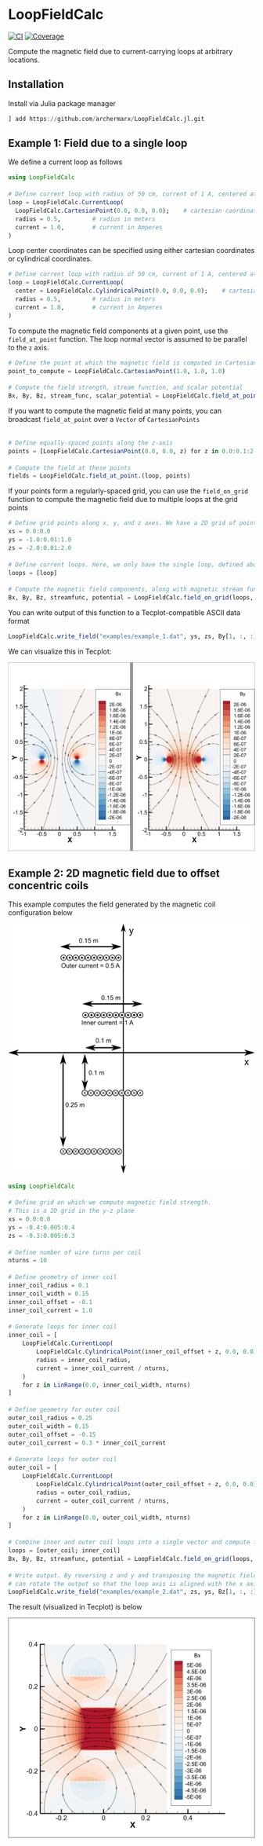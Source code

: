 # LoopFieldCalc

[![CI](https://github.com/archermarx/LoopFieldCalc.jl/actions/workflows/ci.yml/badge.svg)](https://github.com/archermarx/LoopFieldCalc.jl/actions/workflows/ci.yml)
[![Coverage](https://codecov.io/gh/archermarx/LoopFieldCalc.jl/branch/master/graph/badge.svg)](https://codecov.io/gh/archermarx/LoopFieldCalc.jl)

Compute the magnetic field due to current-carrying loops at arbitrary locations.

## Installation
Install via Julia package manager
```julia
] add https://github.com/archermarx/LoopFieldCalc.jl.git
```

## Example 1: Field due to a single loop

We define a current loop as follows

```julia
using LoopFieldCalc

# Define current loop with radius of 50 cm, current of 1 A, centered at the origin
loop = LoopFieldCalc.CurrentLoop(
  LoopFieldCalc.CartesianPoint(0.0, 0.0, 0.0);    # cartesian coordinates of the loop center
  radius = 0.5,         # radius in meters
  current = 1.0,        # current in Amperes
)
```

Loop center coordinates can be specified using either cartesian coordinates or cylindrical coordinates.

```julia
# Define current loop with radius of 50 cm, current of 1 A, centered at the origin
loop = LoopFieldCalc.CurrentLoop(
  center = LoopFieldCalc.CylindricalPoint(0.0, 0.0, 0.0);    # cartesian coordinates of the loop center
  radius = 0.5,         # radius in meters
  current = 1.0,        # current in Amperes
)
```

To compute the magnetic field components at a given point, use the `field_at_point` function. The loop normal vector is assumed to be parallel to the `z` axis.

```julia
# Define the point at which the magnetic field is computed in Cartesian space
point_to_compute = LoopFieldCalc.CartesianPoint(1.0, 1.0, 1.0)

# Compute the field strength, stream function, and scalar potential
Bx, By, Bz, stream_func, scalar_potential = LoopFieldCalc.field_at_point(loop, point_to_compute)
```

If you want to compute the magnetic field at many points, you can broadcast `field_at_point` over a `Vector` of `CartesianPoints`

```julia

# Define equally-spaced points along the z-axis
points = [LoopFieldCalc.CartesianPoint(0.0, 0.0, z) for z in 0.0:0.1:2.0]

# Compute the field at these points
fields = LoopFieldCalc.field_at_point.(loop, points)

```

If your points form a regularly-spaced grid, you can use the `field_on_grid` function to compute the magnetic field due to multiple loops at the grid points

```julia
# Define grid points along x, y, and z axes. We have a 2D grid of points in the y-z plane.
xs = 0.0:0.0
ys = -1.0:0.01:1.0
zs = -2.0:0.01:2.0

# Define current loops. Here, we only have the single loop, defined above
loops = [loop]

# Compute the magnetic field components, along with magnetic stream function and scalar potential
Bx, By, Bz, streamfunc, potential = LoopFieldCalc.field_on_grid(loops, xs, ys, zs)
```

You can write output of this function to a Tecplot-compatible ASCII data format
```julia
LoopFieldCalc.write_field("examples/example_1.dat", ys, zs, By[1, :, :], Bz[1, :, :])
```

We can visualize this in Tecplot:

![](https://github.com/archermarx/LoopFieldCalc.jl/blob/master/examples/example_1.png)


## Example 2: 2D magnetic field due to offset concentric coils

This example computes the field generated by the magnetic coil configuration below

![](https://github.com/archermarx/LoopFieldCalc.jl/blob/master/examples/example_2_setup.png)

```julia
using LoopFieldCalc

# Define grid on which we compute magnetic field strength.
# This is a 2D grid in the y-z plane
xs = 0.0:0.0
ys = -0.4:0.005:0.4
zs = -0.3:0.005:0.3

# Define number of wire turns per coil
nturns = 10

# Define geometry of inner coil
inner_coil_radius = 0.1
inner_coil_width = 0.15
inner_coil_offset = -0.1
inner_coil_current = 1.0

# Generate loops for inner coil
inner_coil = [
    LoopFieldCalc.CurrentLoop(
        LoopFieldCalc.CylindricalPoint(inner_coil_offset + z, 0.0, 0.0)
        radius = inner_coil_radius,
        current = inner_coil_current / nturns,
    )
    for z in LinRange(0.0, inner_coil_width, nturns)
]

# Define geometry for outer coil
outer_coil_radius = 0.25
outer_coil_width = 0.15
outer_coil_offset = -0.15
outer_coil_current = 0.3 * inner_coil_current

# Generate loops for outer coil
outer_coil = [
    LoopFieldCalc.CurrentLoop(
        LoopFieldCalc.CylindricalPoint(outer_coil_offset + z, 0.0, 0.0)
        radius = outer_coil_radius,
        current = outer_coil_current / nturns,
    )
    for z in LinRange(0.0, outer_coil_width, nturns)
]

# Combine inner and outer coil loops into a single vector and compute field
loops = [outer_coil; inner_coil]
Bx, By, Bz, streamfunc, potential = LoopFieldCalc.field_on_grid(loops, xs, ys, zs)

# Write output. By reversing z and y and transposing the magnetic field matrices, we
# can rotate the output so that the loop axis is aligned with the x axis
LoopFieldCalc.write_field("examples/example_2.dat", zs, ys, Bz[1, :, :]', By[1, :, :]')
```

The result (visualized in Tecplot) is below

![](https://github.com/archermarx/LoopFieldCalc.jl/blob/master/examples/example_2.png)
